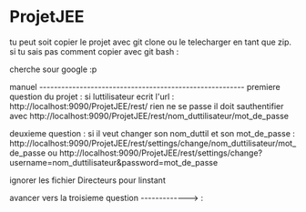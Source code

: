 # ProjetJEE
tu peut soit copier le projet avec git clone ou le telecharger en tant que zip.
si tu sais pas comment copier avec git bash :




cherche sour google :p

manuel --------------------------------------------------------
premiere question du projet : si luttilisateur ecrit l'url : http://localhost:9090/ProjetJEE/rest/ rien ne se passe
il doit sauthentifier avec http://localhost:9090/ProjetJEE/rest/nom_duttilisateur/mot_de_passe

deuxieme question : 
si il veut changer son nom_duttil et son mot_de_passe : http://localhost:9090/ProjetJEE/rest/settings/change/nom_duttilisateur/mot_de_passe
ou 
http://localhost:9090/ProjetJEE/rest/settings/change?username=nom_duttilisateur&password=mot_de_passe

ignorer les fichier Directeurs pour linstant

avancer vers la troisieme question -------------> : 
